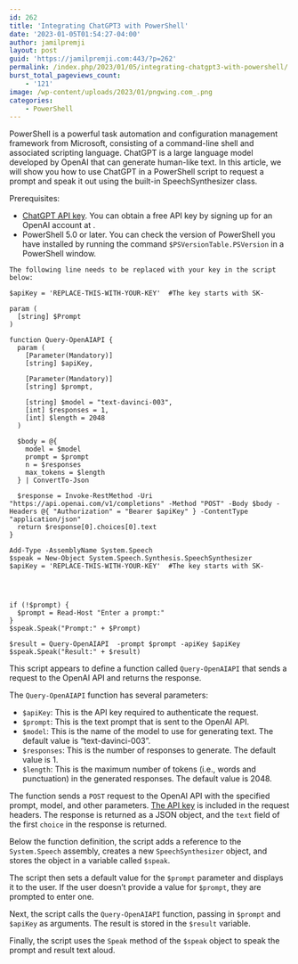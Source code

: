 ```yaml
---
id: 262
title: 'Integrating ChatGPT3 with PowerShell'
date: '2023-01-05T01:54:27-04:00'
author: jamilpremji
layout: post
guid: 'https://jamilpremji.com:443/?p=262'
permalink: /index.php/2023/01/05/integrating-chatgpt3-with-powershell/
burst_total_pageviews_count:
    - '121'
image: /wp-content/uploads/2023/01/pngwing.com_.png
categories:
    - PowerShell
---
```


PowerShell is a powerful task automation and configuration management framework from Microsoft, consisting of a command-line shell and associated scripting language. ChatGPT is a large language model developed by OpenAI that can generate human-like text. In this article, we will show you how to use ChatGPT in a PowerShell script to request a prompt and speak it out using the built-in SpeechSynthesizer class.

Prerequisites:

- [ChatGPT API key](https://beta.openai.com/account/api-keys). You can obtain a free API key by signing up for an OpenAI account at .
- PowerShell 5.0 or later. You can check the version of PowerShell you have installed by running the command `$PSVersionTable.PSVersion` in a PowerShell window.

```
The following line needs to be replaced with your key in the script below:

$apiKey = 'REPLACE-THIS-WITH-YOUR-KEY'  #The key starts with SK-

```

```
param (
  [string] $Prompt
)

function Query-OpenAIAPI {
  param (
    [Parameter(Mandatory)]
    [string] $apiKey,

    [Parameter(Mandatory)]
    [string] $prompt,

    [string] $model = "text-davinci-003",
    [int] $responses = 1,
    [int] $length = 2048
  )

  $body = @{
    model = $model
    prompt = $prompt
    n = $responses
    max_tokens = $length
  } | ConvertTo-Json
  
  $response = Invoke-RestMethod -Uri "https://api.openai.com/v1/completions" -Method "POST" -Body $body -Headers @{ "Authorization" = "Bearer $apiKey" } -ContentType "application/json"
  return $response[0].choices[0].text
} 

Add-Type -AssemblyName System.Speech
$speak = New-Object System.Speech.Synthesis.SpeechSynthesizer
$apiKey = 'REPLACE-THIS-WITH-YOUR-KEY'  #The key starts with SK-




if (!$prompt) {
  $prompt = Read-Host "Enter a prompt:"
}
$speak.Speak("Prompt:" + $Prompt)

$result = Query-OpenAIAPI  -prompt $prompt -apiKey $apiKey
$speak.Speak("Result:" + $result)
```

This script appears to define a function called `Query-OpenAIAPI` that sends a request to the OpenAI API and returns the response.

The `Query-OpenAIAPI` function has several parameters:

- `$apiKey`: This is the API key required to authenticate the request.
- `$prompt`: This is the text prompt that is sent to the OpenAI API.
- `$model`: This is the name of the model to use for generating text. The default value is “text-davinci-003”.
- `$responses`: This is the number of responses to generate. The default value is 1.
- `$length`: This is the maximum number of tokens (i.e., words and punctuation) in the generated responses. The default value is 2048.

The function sends a `POST` request to the OpenAI API with the specified prompt, model, and other parameters. [The API key](https://beta.openai.com/account/api-keys) is included in the request headers. The response is returned as a JSON object, and the `text` field of the first `choice` in the response is returned.

Below the function definition, the script adds a reference to the `System.Speech` assembly, creates a new `SpeechSynthesizer` object, and stores the object in a variable called `$speak`.

The script then sets a default value for the `$prompt` parameter and displays it to the user. If the user doesn’t provide a value for `$prompt`, they are prompted to enter one.

Next, the script calls the `Query-OpenAIAPI` function, passing in `$prompt` and `$apiKey` as arguments. The result is stored in the `$result` variable.

Finally, the script uses the `Speak` method of the `$speak` object to speak the prompt and result text aloud.